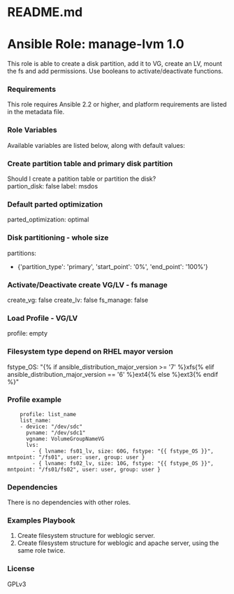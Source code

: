 # README.md
# Ansible Role: manage-lvm 1.0

This role is able to create a disk partition, add it to VG, create an LV, mount the fs and add permissions. Use booleans to activate/deactivate functions.

### Requirements

This role requires Ansible 2.2 or higher, and platform requirements are listed in the metadata file.

### Role Variables

Available variables are listed below, along with default values:

### Create partition table and primary disk partition
Should I create a patition table or partition the disk?<br />
partion_disk: false
label: msdos

### Default parted optimization
parted_optimization: optimal

### Disk partitioning - whole size
partitions:
  - {'partition_type': 'primary', 'start_point': '0%', 'end_point': '100%'}

### Activate/Deactivate create VG/LV - fs manage
create_vg: false
create_lv: false
fs_manage: false

### Load Profile - VG/LV
profile: empty

### Filesystem type depend on RHEL mayor version
fstype_OS: "{% if ansible_distribution_major_version >= '7' %}xfs{% elif ansible_distribution_major_version == '6' %}ext4{% else %}ext3{% endif %}"

### Profile example
        profile: list_name	
        list_name:
        - device: "/dev/sdc"
          pvname: "/dev/sdc1"
          vgname: VolumeGroupNameVG
          lvs:
            - { lvname: fs01_lv, size: 60G, fstype: "{{ fstype_OS }}", mntpoint: "/fs01", user: user, group: user }
            - { lvname: fs02_lv, size: 10G, fstype: "{{ fstype_OS }}", mntpoint: "/fs01/fs02", user: user, group: user }

### Dependencies
There is no dependencies with other roles.

### Examples Playbook
1. Create filesystem structure for weblogic server. 
2. Create filesystem structure for weblogic and apache server, using the same role twice.
 
### License
GPLv3
